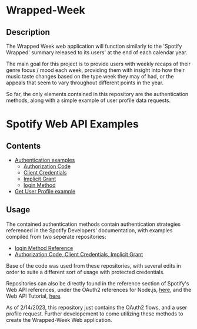 # Wrapped-Week

## Description

The Wrapped Week web application will function similarly to the 'Spotify Wrapped' summary released to its users' at the end of each calendar year. 

The main goal for this project is to provide users with weekly recaps of their genre focus / mood each week, providing them with insight into how their music taste changes based on the type week they may of had, or the appeals that seem to vary throughout different points in the year. 

So far, the only elements contained in this repository are the authentication methods, along with a simple example of user profile data requests.

# Spotify Web API Examples

## Contents

- [Authentication examples](/authentication/)
    - [Authorization Code]( /authentication/authorization_code/)
    - [Client Credentials](/authentication/client_credentials)
    - [Implicit Grant](/authentication/implicit_grant/)
    - [login Method](/authentication/login_method/)
- [Get User Profile example](/get_user_profile/)

## Usage

The contained authentication methods contain authentication strategies referenced in the Spotify Developers' documentation, with examples compiled
from two seperate repositories:

- [login Method Reference](https://github.com/JMPerez/passport-spotify)
- [Authorization Code, Client Credentials, Implicit Grant](https://github.com/spotify/web-api-examples)

Base of the code was used from these repositories, with several edits in order to suite a different sort of usage with protected credentials. 

Repositories can also be directly found in the reference section of Spotify's Web API references, under the OAuth2 references for Node.js, [here](https://developer.spotify.com/documentation/web-api/libraries/), and the Web API Tutorial, [here](https://developer.spotify.com/documentation/web-api/quick-start/).

As of 2/14/2023, this repository just contains the OAuth2 flows, and a user profile request. Further developement to come utilizing these methods to create the Wrapped-Week Web application.


